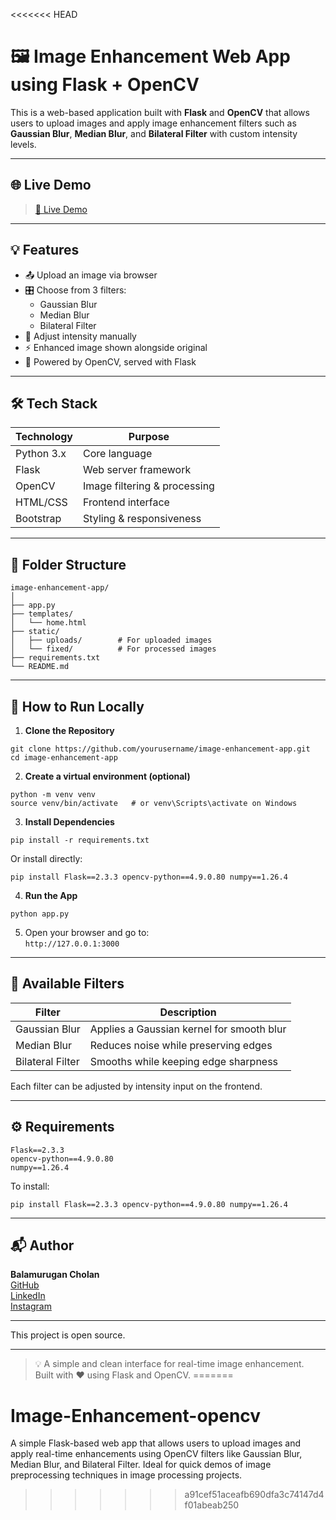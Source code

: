 <<<<<<< HEAD

# 🖼️ Image Enhancement Web App using Flask + OpenCV

This is a web-based application built with **Flask** and **OpenCV** that allows users to upload images and apply image enhancement filters such as **Gaussian Blur**, **Median Blur**, and **Bilateral Filter** with custom intensity levels.

---

## 🌐 Live Demo

> [🔗 Live Demo](https://image-enhancer.onrender.com)

---

## 💡 Features

- 📤 Upload an image via browser  
- 🎛️ Choose from 3 filters:
  - Gaussian Blur
  - Median Blur
  - Bilateral Filter  
- 🔧 Adjust intensity manually  
- ⚡ Enhanced image shown alongside original  
- 🧠 Powered by OpenCV, served with Flask  

---

## 🛠️ Tech Stack

| Technology   | Purpose                    |
|--------------|-----------------------------|
| Python 3.x   | Core language               |
| Flask        | Web server framework        |
| OpenCV       | Image filtering & processing|
| HTML/CSS     | Frontend interface          |
| Bootstrap    | Styling & responsiveness    |

---

## 📁 Folder Structure

```
image-enhancement-app/
│
├── app.py
├── templates/
│   └── home.html
├── static/
│   ├── uploads/        # For uploaded images
│   └── fixed/          # For processed images
├── requirements.txt
└── README.md
```

---

## 🚀 How to Run Locally

1. **Clone the Repository**

```
git clone https://github.com/yourusername/image-enhancement-app.git
cd image-enhancement-app
```

2. **Create a virtual environment (optional)**

```
python -m venv venv
source venv/bin/activate   # or venv\Scripts\activate on Windows
```

3. **Install Dependencies**

```
pip install -r requirements.txt
```

Or install directly:

```
pip install Flask==2.3.3 opencv-python==4.9.0.80 numpy==1.26.4
```

4. **Run the App**

```
python app.py
```

5. Open your browser and go to:  
`http://127.0.0.1:3000`

---

## 🧪 Available Filters

| Filter           | Description                                        |
|------------------|----------------------------------------------------|
| Gaussian Blur     | Applies a Gaussian kernel for smooth blur         |
| Median Blur       | Reduces noise while preserving edges              |
| Bilateral Filter  | Smooths while keeping edge sharpness              |

Each filter can be adjusted by intensity input on the frontend.

---

## ⚙️ Requirements

```
Flask==2.3.3  
opencv-python==4.9.0.80  
numpy==1.26.4
```

To install:

```
pip install Flask==2.3.3 opencv-python==4.9.0.80 numpy==1.26.4
```

---

## 📬 Author

**Balamurugan Cholan**  
[GitHub](https://github.com/balamurugan-cholan)  
[LinkedIn](https://linkedin.com/in/yourprofile)  
[Instagram](https://instagram.com/yourprofile)

---

This project is open source.

---

> 💡 A simple and clean interface for real-time image enhancement.  
> Built with ❤️ using Flask and OpenCV.
=======
# Image-Enhancement-opencv
A simple Flask-based web app that allows users to upload images and apply real-time enhancements using OpenCV filters like Gaussian Blur, Median Blur, and Bilateral Filter. Ideal for quick demos of image preprocessing techniques in image processing projects.
>>>>>>> a91cef51aceafb690dfa3c74147d4f01abeab250
